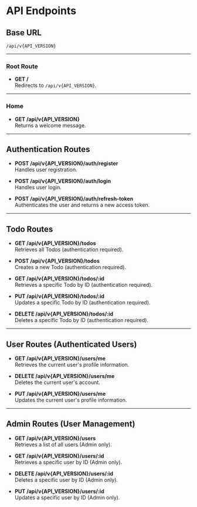 # API Endpoints

## Base URL

`/api/v{API_VERSION}`

---

### Root Route

- **GET /**  
  Redirects to `/api/v{API_VERSION}`.

---

### Home

- **GET /api/v{API_VERSION}**  
  Returns a welcome message.

---

## Authentication Routes

- **POST /api/v{API_VERSION}/auth/register**  
  Handles user registration.

- **POST /api/v{API_VERSION}/auth/login**  
  Handles user login.

- **POST /api/v{API_VERSION}/auth/refresh-token**  
  Authenticates the user and returns a new access token.

---

## Todo Routes

- **GET /api/v{API_VERSION}/todos**  
  Retrieves all Todos (authentication required).

- **POST /api/v{API_VERSION}/todos**  
  Creates a new Todo (authentication required).

- **GET /api/v{API_VERSION}/todos/:id**  
  Retrieves a specific Todo by ID (authentication required).

- **PUT /api/v{API_VERSION}/todos/:id**  
  Updates a specific Todo by ID (authentication required).

- **DELETE /api/v{API_VERSION}/todos/:id**  
  Deletes a specific Todo by ID (authentication required).

---

## User Routes (Authenticated Users)

- **GET /api/v{API_VERSION}/users/me**  
  Retrieves the current user's profile information.

- **DELETE /api/v{API_VERSION}/users/me**  
  Deletes the current user's account.

- **PUT /api/v{API_VERSION}/users/me**  
  Updates the current user's profile information.

---

## Admin Routes (User Management)

- **GET /api/v{API_VERSION}/users**  
  Retrieves a list of all users (Admin only).

- **GET /api/v{API_VERSION}/users/:id**  
  Retrieves a specific user by ID (Admin only).

- **DELETE /api/v{API_VERSION}/users/:id**  
  Deletes a specific user by ID (Admin only).

- **PUT /api/v{API_VERSION}/users/:id**  
  Updates a specific user by ID (Admin only).
